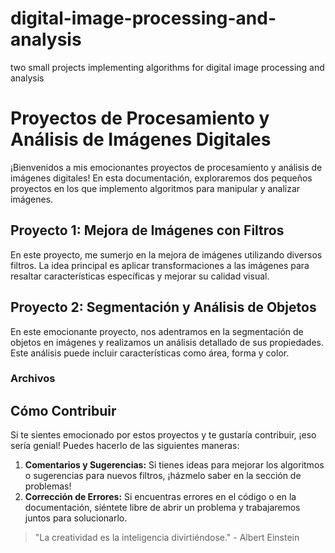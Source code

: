 # digital-image-processing-and-analysis
two small projects implementing algorithms for digital image processing and analysis

 

# Proyectos de Procesamiento y Análisis de Imágenes Digitales

¡Bienvenidos a mis emocionantes proyectos de procesamiento y análisis de imágenes digitales! En esta documentación, exploraremos dos pequeños proyectos en los que implemento algoritmos para manipular y analizar imágenes.

## Proyecto 1: Mejora de Imágenes con Filtros

En este proyecto, me sumerjo en la mejora de imágenes utilizando diversos filtros. La idea principal es aplicar transformaciones a las imágenes para resaltar características específicas y mejorar su calidad visual.

 
## Proyecto 2: Segmentación y Análisis de Objetos

En este emocionante proyecto, nos adentramos en la segmentación de objetos en imágenes y realizamos un análisis detallado de sus propiedades. Este análisis puede incluir características como área, forma y color.

### Archivos
 
## Cómo Contribuir

Si te sientes emocionado por estos proyectos y te gustaría contribuir, ¡eso sería genial! Puedes hacerlo de las siguientes maneras:

1. **Comentarios y Sugerencias:** Si tienes ideas para mejorar los algoritmos o sugerencias para nuevos filtros, ¡házmelo saber en la sección de problemas!
2. **Corrección de Errores:** Si encuentras errores en el código o en la documentación, siéntete libre de abrir un problema y trabajaremos juntos para solucionarlo.
 
> "La creatividad es la inteligencia divirtiéndose." - Albert Einstein

